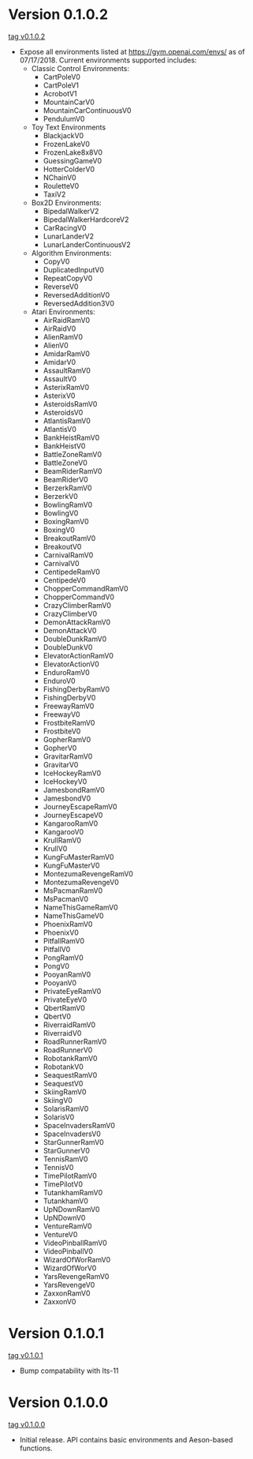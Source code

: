 # Version 0.1.0.2

[tag v0.1.0.2](https://github.com/stites/gym-http-api/releases/tag/v0.1.0.2)

- Expose all environments listed at https://gym.openai.com/envs/ as of 07/17/2018. Current environments supported includes:
  + Classic Control Environments:
    + CartPoleV0
    + CartPoleV1
    + AcrobotV1
    + MountainCarV0
    + MountainCarContinuousV0
    + PendulumV0
  + Toy Text Environments
    + BlackjackV0
    + FrozenLakeV0
    + FrozenLake8x8V0
    + GuessingGameV0
    + HotterColderV0
    + NChainV0
    + RouletteV0
    + TaxiV2
  + Box2D Environments:
    + BipedalWalkerV2
    + BipedalWalkerHardcoreV2
    + CarRacingV0
    + LunarLanderV2
    + LunarLanderContinuousV2
  + Algorithm Environments:
    + CopyV0
    + DuplicatedInputV0
    + RepeatCopyV0
    + ReverseV0
    + ReversedAdditionV0
    + ReversedAddition3V0
  + Atari Environments:
    + AirRaidRamV0
    + AirRaidV0
    + AlienRamV0
    + AlienV0
    + AmidarRamV0
    + AmidarV0
    + AssaultRamV0
    + AssaultV0
    + AsterixRamV0
    + AsterixV0
    + AsteroidsRamV0
    + AsteroidsV0
    + AtlantisRamV0
    + AtlantisV0
    + BankHeistRamV0
    + BankHeistV0
    + BattleZoneRamV0
    + BattleZoneV0
    + BeamRiderRamV0
    + BeamRiderV0
    + BerzerkRamV0
    + BerzerkV0
    + BowlingRamV0
    + BowlingV0
    + BoxingRamV0
    + BoxingV0
    + BreakoutRamV0
    + BreakoutV0
    + CarnivalRamV0
    + CarnivalV0
    + CentipedeRamV0
    + CentipedeV0
    + ChopperCommandRamV0
    + ChopperCommandV0
    + CrazyClimberRamV0
    + CrazyClimberV0
    + DemonAttackRamV0
    + DemonAttackV0
    + DoubleDunkRamV0
    + DoubleDunkV0
    + ElevatorActionRamV0
    + ElevatorActionV0
    + EnduroRamV0
    + EnduroV0
    + FishingDerbyRamV0
    + FishingDerbyV0
    + FreewayRamV0
    + FreewayV0
    + FrostbiteRamV0
    + FrostbiteV0
    + GopherRamV0
    + GopherV0
    + GravitarRamV0
    + GravitarV0
    + IceHockeyRamV0
    + IceHockeyV0
    + JamesbondRamV0
    + JamesbondV0
    + JourneyEscapeRamV0
    + JourneyEscapeV0
    + KangarooRamV0
    + KangarooV0
    + KrullRamV0
    + KrullV0
    + KungFuMasterRamV0
    + KungFuMasterV0
    + MontezumaRevengeRamV0
    + MontezumaRevengeV0
    + MsPacmanRamV0
    + MsPacmanV0
    + NameThisGameRamV0
    + NameThisGameV0
    + PhoenixRamV0
    + PhoenixV0
    + PitfallRamV0
    + PitfallV0
    + PongRamV0
    + PongV0
    + PooyanRamV0
    + PooyanV0
    + PrivateEyeRamV0
    + PrivateEyeV0
    + QbertRamV0
    + QbertV0
    + RiverraidRamV0
    + RiverraidV0
    + RoadRunnerRamV0
    + RoadRunnerV0
    + RobotankRamV0
    + RobotankV0
    + SeaquestRamV0
    + SeaquestV0
    + SkiingRamV0
    + SkiingV0
    + SolarisRamV0
    + SolarisV0
    + SpaceInvadersRamV0
    + SpaceInvadersV0
    + StarGunnerRamV0
    + StarGunnerV0
    + TennisRamV0
    + TennisV0
    + TimePilotRamV0
    + TimePilotV0
    + TutankhamRamV0
    + TutankhamV0
    + UpNDownRamV0
    + UpNDownV0
    + VentureRamV0
    + VentureV0
    + VideoPinballRamV0
    + VideoPinballV0
    + WizardOfWorRamV0
    + WizardOfWorV0
    + YarsRevengeRamV0
    + YarsRevengeV0
    + ZaxxonRamV0
    + ZaxxonV0

# Version 0.1.0.1

[tag v0.1.0.1](https://github.com/stites/gym-http-api/releases/tag/v0.1.0.1)

- Bump compatability with lts-11

# Version 0.1.0.0

[tag v0.1.0.0](https://github.com/stites/gym-http-api/releases/tag/v0.1.0.0)

- Initial release. API contains basic environments and Aeson-based functions.

